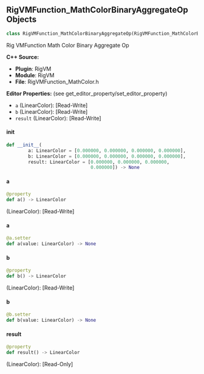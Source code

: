 ## RigVMFunction_MathColorBinaryAggregateOp Objects

```python
class RigVMFunction_MathColorBinaryAggregateOp(RigVMFunction_MathColorBase)
```

Rig VMFunction Math Color Binary Aggregate Op

**C++ Source:**

- **Plugin**: RigVM
- **Module**: RigVM
- **File**: RigVMFunction_MathColor.h

**Editor Properties:** (see get_editor_property/set_editor_property)

- ``a`` (LinearColor):  [Read-Write]
- ``b`` (LinearColor):  [Read-Write]
- ``result`` (LinearColor):  [Read-Write]

<a id="unreal.RigVMFunction_MathColorBinaryAggregateOp.__init__"></a>

#### __init__

```python
def __init__(
        a: LinearColor = [0.000000, 0.000000, 0.000000, 0.000000],
        b: LinearColor = [0.000000, 0.000000, 0.000000, 0.000000],
        result: LinearColor = [0.000000, 0.000000, 0.000000,
                               0.000000]) -> None
```

<a id="unreal.RigVMFunction_MathColorBinaryAggregateOp.a"></a>

#### a

```python
@property
def a() -> LinearColor
```

(LinearColor):  [Read-Write]

<a id="unreal.RigVMFunction_MathColorBinaryAggregateOp.a"></a>

#### a

```python
@a.setter
def a(value: LinearColor) -> None
```

<a id="unreal.RigVMFunction_MathColorBinaryAggregateOp.b"></a>

#### b

```python
@property
def b() -> LinearColor
```

(LinearColor):  [Read-Write]

<a id="unreal.RigVMFunction_MathColorBinaryAggregateOp.b"></a>

#### b

```python
@b.setter
def b(value: LinearColor) -> None
```

<a id="unreal.RigVMFunction_MathColorBinaryAggregateOp.result"></a>

#### result

```python
@property
def result() -> LinearColor
```

(LinearColor):  [Read-Only]

<a id="unreal.RigUnit_MathColorBinaryAggregateOp"></a>